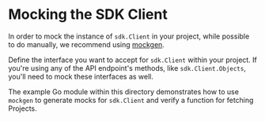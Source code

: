 # Mocking the SDK Client

In order to mock the instance of `sdk.Client` in your project,
while possible to do manually, we recommend using [mockgen](https://github.com/uber-go/mock).

Define the interface you want to accept for `sdk.Client` within your project.
If you're using any of the API endpoint's methods, like `sdk.Client.Objects`,
you'll need to mock these interfaces as well.

The example Go module within this directory demonstrates how to use `mockgen`
to generate mocks for `sdk.Client` and verify a function for fetching Projects.